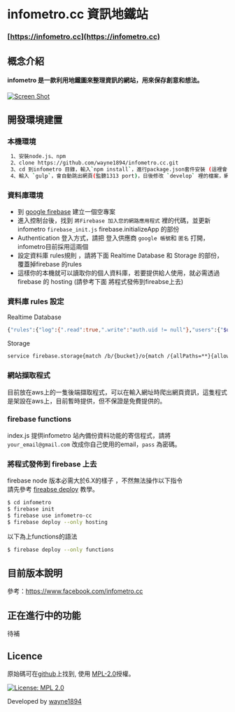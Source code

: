 # infometro.cc 資訊地鐵站
### [https://infometro.cc](https://infometro.cc)
## 概念介紹
#### infometro 是一款利用地鐵圖來整理資訊的網站，用來保存創意和想法。
[![Screen Shot](https://infometro.cc/src/static/images/s3/LHXNGI0XjP.gif)](https://infometro.cc)

## 開發環境建置
### 本機環境

```sh
 1、安裝node.js、npm
 2、clone https://github.com/wayne1894/infometro.cc.git
 3、cd 到infometro 目錄，輸入`npm install`，進行package.json套件安裝 (這裡會一併安裝gulp.js)
 4、輸入 `gulp`，會自動跳出網頁(監聽1313 port)，日後修改 `develop` 裡的檔案，網頁會重新整理，並將檔案build 到 public
```

### 資料庫環境
* 到 [google firebase](https://firebase.google.com/) 建立一個空專案
* 進入控制台後，找到 `將Firebase 加入您的網路應用程式` 裡的代碼，並更新 infometro `firebase_init.js` firebase.initializeApp 的部份
* Authentication 登入方式，請把 登入供應商 `google 帳號`和 `匿名` 打開，infometro目前採用這兩個
* 設定資料庫 rules規則 ，請將下面 Realtime Database 和 Storage 的部份，覆蓋掉firebase 的rules
* 這樣你的本機就可以讀取你的個人資料庫，若要提供給人使用，就必需透過 firebase 的 hosting (請參考下面 將程式發佈到fireabse上去)

### 資料庫 rules 設定

Realtime Database

```bash
{"rules":{"log":{".read":true,".write":"auth.uid != null"},"users":{"$uid":{".read":true,".write":"!data.exists() || auth.uid === $uid || auth.uid === 'test_uid'"}},"users_data":{"$uid":{".read":"auth.uid === $uid || auth.uid === 'lVAHfyuy4gN4UmiJ7WMYtIwKDts2'",".write":"!data.exists() || auth.uid === $uid || auth.uid === 'test_uid'"}},"info":{"$line":{"root":{".read":true,".write":"!data.exists() || data.parent().child('root').val().contains(auth.uid) || auth.uid === 'test_uid'"},"metro":{".read":"data.parent().child('root').val().contains(auth.uid) || auth.uid === 'test_uid'",".write":"data.parent().child('root').val().contains(auth.uid) || auth.uid === 'test_uid'"}}},"blueprint":{"$uid":{".read":"auth.uid === $uid || auth.uid === 'test_uid'",".write":"auth.uid === $uid || auth.uid === 'test_uid'"}},"file":{".read":"false",".write":"auth.uid != null"}}}

```

Storage

```bash
service firebase.storage{match /b/{bucket}/o{match /{allPaths=**}{allow read,write:if request.auth!= null;// Only allow uploads of any image file that's less than 500MB allow write:if request.resource.size < 5 * 1024 * 1024 * 1024 * 1024}}}

```

### 網站擷取程式

目前放在aws上的一隻後端擷取程式，可以在輸入網址時爬出網頁資訊，這隻程式是架設在aws上，目前暫時提供，但不保證是免費提供的。

### firebase functions

index.js 提供infometro 站內備份資料功能的寄信程式，請將 `your_email@gmail.com` 改成你自己使用的email，`pass` 為密碼。

### 將程式發佈到 firebase 上去
firebase node 版本必需大於6.X的樣子 ，不然無法操作以下指令 <br>
請先參考 [fireabse deploy](https://firebase.google.com/docs/hosting/deploying) 教學。

```sh
$ cd infometro
$ firebase init
$ firebase use infometro-cc
$ firebase deploy --only hosting
```

以下為上functions的語法
```sh
$ firebase deploy --only functions
```

## 目前版本說明

參考：https://www.facebook.com/infometro.cc

## 正在進行中的功能

待補



## Licence

原始碼可在[github](https://github.com/georgeOsdDev/markdown-edit)上找到, 使用 [MPL-2.0](https://opensource.org/licenses/MPL-2.0)授權。

[![License: MPL 2.0](https://img.shields.io/badge/License-MPL%202.0-brightgreen.svg)](https://opensource.org/licenses/MPL-2.0)

Developed by [wayne1894](http://github.com/wayne1894)

    
